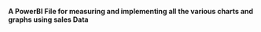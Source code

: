**A PowerBI File for measuring and implementing all the various charts and graphs using sales Data**
